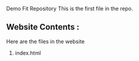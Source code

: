  Demo Fit Repository
This is the first file in the repo.

## Website Contents : 

Here are the files in the website
1. index.html
